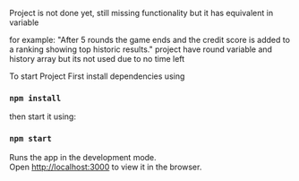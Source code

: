 Project is not done yet, still missing functionality but it has equivalent in variable

for example: 
"After 5 rounds the game ends and the credit score is added to a ranking showing top historic results."
project have round variable and history array but its not used due to no time left 


To start Project First install dependencies using 

### `npm install`

then start it using: 

### `npm start`

Runs the app in the development mode.\
Open [http://localhost:3000](http://localhost:3000) to view it in the browser.



